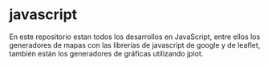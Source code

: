 # javascript

En este repositorio estan todos los desarrollos en JavaScript, entre ellos los generadores de mapas con las librerías de javascript de google y de leaflet, también están los generadores de gráficas utilizando jplot. 
